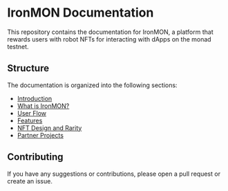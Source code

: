 # IronMON Documentation

This repository contains the documentation for IronMON, a platform that rewards users with robot NFTs for interacting with dApps on the monad testnet.

## Structure

The documentation is organized into the following sections:

- [Introduction](introduction.md)
- [What is IronMON?](what-is-ironmon.md)
- [User Flow](user-flow.md)
- [Features](features.md)
- [NFT Design and Rarity](nft-design-and-rarity.md)
- [Partner Projects](partners.md)

## Contributing

If you have any suggestions or contributions, please open a pull request or create an issue.
